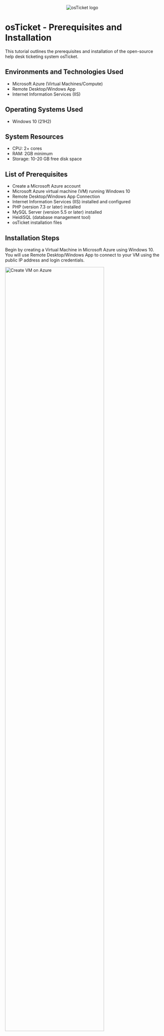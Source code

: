 <p align="center">
<img src="https://i.imgur.com/Clzj7Xs.png" alt="osTicket logo"/>
</p>

<h1>osTicket - Prerequisites and Installation</h1>
This tutorial outlines the prerequisites and installation of the open-source help desk ticketing system osTicket.<br />


<h2>Environments and Technologies Used</h2>

- Microsoft Azure (Virtual Machines/Compute)
- Remote Desktop/Windows App
- Internet Information Services (IIS)

<h2>Operating Systems Used </h2>

- Windows 10</b> (21H2)

<h2>System Resources</h2>  

- CPU: 2+ cores
- RAM: 2GB minimum
- Storage: 10-20 GB free disk space

<h2>List of Prerequisites</h2>

- Create a Microsoft Azure account
- Microsoft Azure virtual machine (VM) running Windows 10 
- Remote Desktop/Windows App Connection
- Internet Information Services (IIS) installed and configured  
- PHP (version 7.3 or later) installed
- MySQL Server (version 5.5 or later) installed
- HeidiSQL (database management tool)  
- osTicket installation files 


<h2>Installation Steps</h2>
<p>
Begin by creating a Virtual Machine in Microsoft Azure using Windows 10. You will use Remote Desktop/Windows App to connect to your VM using the public IP address and login credentials.   
</p>
<p>
<img src="https://i.imgur.com/rI2fQBV.png" height="80%" width="80%" alt="Create VM on Azure"/>
</p>
<br />

<p>
On your VM, you will download the osTicket-installation files and all required components, including IIS with CGI, PHP, the Rewrite module, VC_redist and more.
</p>
<p>
<img src="https://i.imgur.com/tV3XUa0.png" height="80%" width="80%" alt="IIS,WWS with CGI"/>
</p>
<br />

<p>
Next, we will install MySQL, the database that powers osTicket by securely storing all backend data, including customer information and ticketing records. After SQL you should configure PHP manager and assign permissions.
</p>
<p>
<img src="https://i.imgur.com/K06MQd3.png" height="80%" width="80%" alt="Disk Sanitization Steps"/>
</p>
<br />

<p>
Now download the osTicket installation files and move them to your IIS web directory. Then, complete the osTicket setup by accessing it through your web browser. You should be able to finish setup and enable necessary extensions.
</p>
<p>
<img src="https://i.imgur.com/9FoJ5jz.png" height="80%" width="80%" alt="osTicket installer"/>
</p>
<br />

<p>
You're almost done! Download the HeidiSQL application and connect it to your osTicket database. Congratulations, osTicket is now fully installed and ready to use.
</p>
<p>
<img src="https://i.imgur.com/jKnhGN0.png" height="80%" width="80%" alt="Disk Sanitization Steps"/>
</p>
<br />

<p>
You are now ready to explore the system, create and assign tickets, complete and resolve tasks, or simply practice as an admin or end user within this powerful ticketing platform.
</p>
<br />

